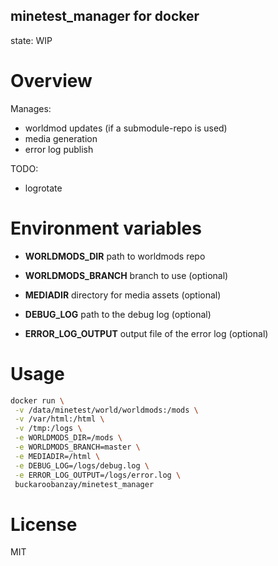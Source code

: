 
minetest_manager for docker
------------
state: WIP

# Overview

Manages:
* worldmod updates (if a submodule-repo is used)
* media generation
* error log publish

TODO:
* logrotate

# Environment variables

* **WORLDMODS_DIR** path to worldmods repo
* **WORLDMODS_BRANCH** branch to use (optional)

* **MEDIADIR** directory for media assets (optional)

* **DEBUG_LOG** path to the debug log (optional)
* **ERROR_LOG_OUTPUT** output file of the error log (optional)

# Usage

```bash
docker run \
 -v /data/minetest/world/worldmods:/mods \
 -v /var/html:/html \
 -v /tmp:/logs \
 -e WORLDMODS_DIR=/mods \
 -e WORLDMODS_BRANCH=master \
 -e MEDIADIR=/html \
 -e DEBUG_LOG=/logs/debug.log \
 -e ERROR_LOG_OUTPUT=/logs/error.log \
 buckaroobanzay/minetest_manager
```

# License

MIT
